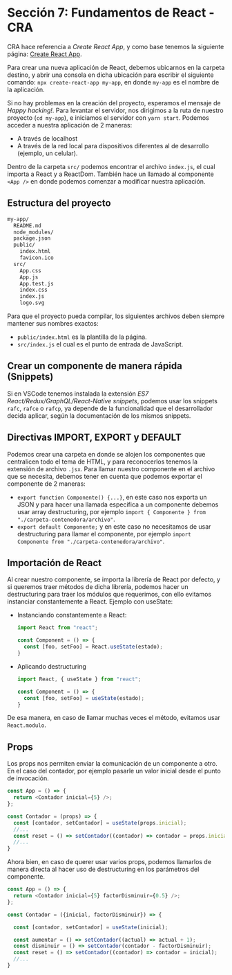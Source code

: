 # Sección 7: Fundamentos de React - CRA

CRA hace referencia a *Create React App*, y como base tenemos la siguiente página: [Create React App](https://create-react-app.dev/docs/getting-started/).

Para crear una nueva aplicación de React, debemos ubicarnos en la carpeta destino, y abrir una consola en dicha ubicación para escribir el siguiente comando: `npx create-react-app my-app`, en donde `my-app` es el nombre de la aplicación.

Si no hay problemas en la creación del proyecto, esperamos el mensaje de *Happy hacking!*. Para levantar el servidor, nos dirigimos a la ruta de nuestro proyecto (`cd my-app`), e iniciamos el servidor con `yarn start`. Podemos acceder a nuestra aplicación de 2 maneras:

- A través de localhost
- A través de la red local para dispositivos diferentes al de desarrollo (ejemplo, un celular).

Dentro de la carpeta `src/` podemos encontrar el archivo `index.js`, el cual importa a React y a ReactDom. También hace un llamado al componente `<App />` en donde podemos comenzar a modificar nuestra aplicación.

## Estructura del proyecto

```txt
my-app/
  README.md
  node_modules/
  package.json
  public/
    index.html
    favicon.ico
  src/
    App.css
    App.js
    App.test.js
    index.css
    index.js
    logo.svg
```

Para que el proyecto pueda compilar, los siguientes archivos deben siempre mantener sus nombres exactos:

- `public/index.html` es la plantilla de la página.
- `src/index.js` el cual es el punto de entrada de JavaScript.

## Crear un componente de manera rápida (Snippets)

Si en VSCode tenemos instalada la extensión *ES7 React/Redux/GraphQL/React-Native snippets*, podemos usar los snippets `rafc`, `rafce` o `rafcp`, ya depende de la funcionalidad que el desarrollador decida aplicar, según la documentación de los mismos snippets.

## Directivas IMPORT, EXPORT y DEFAULT

Podemos crear una carpeta en donde se alojen los componentes que centralicen todo el tema de HTML, y para reconocerlos tenemos la extensión de archivo `.jsx`. Para llamar nuestro componente en el archivo que se necesita, debemos tener en cuenta que podemos exportar el componente de 2 maneras:

- `export function Componente() {...}`, en este caso nos exporta un JSON y para hacer una llamada especifica a un componente debemos usar array destructuring, por ejemplo `import { Componente } from "./carpeta-contenedora/archivo"`.
- `export default Componente;` y en este caso no necesitamos de usar destructuring para llamar el componente, por ejemplo `import Componente from "./carpeta-contenedora/archivo"`.

## Importación de React

Al crear nuestro componente, se importa la librería de React por defecto, y si queremos traer métodos de dicha librería, podemos hacer un destructuring para traer los módulos que requerimos, con ello evitamos instanciar constantemente a React. Ejemplo con useState:

- Instanciando constantemente a React:
  
  ```js
  import React from "react";

  const Component = () => {
    const [foo, setFoo] = React.useState(estado);
  }
  ```

- Aplicando destructuring

  ```js
  import React, { useState } from "react";

  const Component = () => {
    const [foo, setFoo] = useState(estado);
  }
  ```

De esa manera, en caso de llamar muchas veces el método, evitamos usar `React.modulo`.

## Props

Los props nos permiten enviar la comunicación de un componente a otro. En el caso del contador, por ejemplo pasarle un valor inicial desde el punto de invocación.

```js
const App = () => {
  return <Contador inicial={5} />;
};
```

```js
const Contador = (props) => {
  const [contador, setContador] = useState(props.inicial);
  //...
  const reset = () => setContador((contador) => contador = props.inicial);
  //...
}
```

Ahora bien, en caso de querer usar varios props, podemos llamarlos de manera directa al hacer uso de destructuring en los parámetros del componente.

```js
const App = () => {
  return <Contador inicial={5} factorDisminuir={0.5} />;
};
```

```js
const Contador = ({inicial, factorDisminuir}) => {

  const [contador, setContador] = useState(inicial);

  const aumentar = () => setContador((actual) => actual + 1);
  const disminuir = () => setContador(contador - factorDisminuir);
  const reset = () => setContador((contador) => contador = inicial);
  //...
}
```
